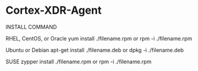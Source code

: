 # Cortex-XDR-Agent

INSTALL COMMAND

RHEL, CentOS, or Oracle
yum install ./filename.rpm or rpm -i ./filename.rpm

Ubuntu or Debian
apt-get install ./filename.deb or dpkg -i ./filename.deb

SUSE
zypper install ./filename.rpm or rpm -i ./filename.rpm

